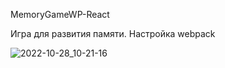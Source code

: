 MemoryGameWP-React

Игра для развития памяти.
Настройка webpack

![2022-10-28_10-21-16](https://user-images.githubusercontent.com/101303690/198494832-d28ce599-2584-439c-9eb4-5bfbee0a6370.png)
